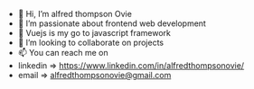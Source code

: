 - 👋 Hi, I’m alfred thompson Ovie
- 👀 I’m passionate about frontend web development
- 🌱 Vuejs is my go to javascript framework
- 💞️ I’m looking to collaborate on projects
- 📫 You can reach me on 
- linkedin => https://www.linkedin.com/in/alfredthompsonovie/ 
- email => alfredthompsonovie@gmail.com

<!---
alfredthompsonOvie/alfredthompsonOvie is a ✨ special ✨ repository because its `README.md` (this file) appears on your GitHub profile.
You can click the Preview link to take a look at your changes.
--->
